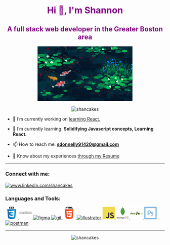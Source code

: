 <div align="center">
  
# <font color="purple">Hi 👋, I'm Shannon</font>
## <font color="purple">A full stack web developer in the Greater Boston area</font>

  <img src="https://github.com/Shancakes/Shancakes/blob/main/g32K.gif" width="300">
</div>

<div class="readme">

<p align="center"> <img src="https://komarev.com/ghpvc/?username=shancakes&label=Profile%20views&color=0e75b6&style=flat" alt="shancakes" /> </p>

- 🔭 I’m currently working on [learning React.](https://react.dev/)

- 🌱 I’m currently learning: **Solidifying Javascript concepts, Learning React.**

- 📫 How to reach me: **sdonnelly91420@gmail.com**

- 📄 Know about my experiences [through my Resume](https://docs.google.com/document/d/13cbRTnO6nsltqqiPtai3ci7EjvdQaYeJdd5TfAJqc8E/edit?usp=sharing)

<hr>

<h3 align="left">Connect with me:</h3>
<p align="left">
<a href="https://www.linkedin.com/in/shancakes" target="blank"><img align="center" src="https://raw.githubusercontent.com/rahuldkjain/github-profile-readme-generator/master/src/images/icons/Social/linked-in-alt.svg" alt="www.linkedin.com/shancakes" height="30" width="40" /></a>
</p>



<div align="center">
  
   <link rel="stylesheet" href="https://cdn.jsdelivr.net/gh/devicons/devicon@v2.15.1/devicon.min.css"> 

   
  
<h3 align="left">Languages and Tools:</h3>
<p align="left"> <a href="https://www.w3schools.com/css/" target="_blank" rel="noreferrer"> <img src="https://raw.githubusercontent.com/devicons/devicon/master/icons/css3/css3-original-wordmark.svg" alt="css3" width="40" height="40"/> </a> <a href="https://expressjs.com" target="_blank" rel="noreferrer"> <img src="https://raw.githubusercontent.com/devicons/devicon/master/icons/express/express-original-wordmark.svg" alt="express" width="40" height="40"/> </a> <a href="https://www.figma.com/" target="_blank" rel="noreferrer"> <img src="https://www.vectorlogo.zone/logos/figma/figma-icon.svg" alt="figma" width="40" height="40"/> </a> <a href="https://git-scm.com/" target="_blank" rel="noreferrer"> <img src="https://www.vectorlogo.zone/logos/git-scm/git-scm-icon.svg" alt="git" width="40" height="40"/> </a> <a href="https://www.w3.org/html/" target="_blank" rel="noreferrer"> <img src="https://raw.githubusercontent.com/devicons/devicon/master/icons/html5/html5-original-wordmark.svg" alt="html5" width="40" height="40"/> </a> <a href="https://www.adobe.com/in/products/illustrator.html" target="_blank" rel="noreferrer"> <img src="https://www.vectorlogo.zone/logos/adobe_illustrator/adobe_illustrator-icon.svg" alt="illustrator" width="40" height="40"/> </a> <a href="https://developer.mozilla.org/en-US/docs/Web/JavaScript" target="_blank" rel="noreferrer"> <img src="https://raw.githubusercontent.com/devicons/devicon/master/icons/javascript/javascript-original.svg" alt="javascript" width="40" height="40"/> </a> <a href="https://www.mongodb.com/" target="_blank" rel="noreferrer"> <img src="https://raw.githubusercontent.com/devicons/devicon/master/icons/mongodb/mongodb-original-wordmark.svg" alt="mongodb" width="40" height="40"/> </a> <a href="https://nodejs.org" target="_blank" rel="noreferrer"> <img src="https://raw.githubusercontent.com/devicons/devicon/master/icons/nodejs/nodejs-original-wordmark.svg" alt="nodejs" width="40" height="40"/> </a> <a href="https://www.photoshop.com/en" target="_blank" rel="noreferrer"> <img src="https://raw.githubusercontent.com/devicons/devicon/master/icons/photoshop/photoshop-line.svg" alt="photoshop" width="40" height="40"/> </a> <a href="https://postman.com" target="_blank" rel="noreferrer"> <img src="https://www.vectorlogo.zone/logos/getpostman/getpostman-icon.svg" alt="postman" width="40" height="40"/> </a> </p>

<hr>

<p><img src="https://github-readme-stats.vercel.app/api/top-langs?username=shancakes&show_icons=true&locale=en&layout=compact" alt="shancakes" /></p>

</div>
